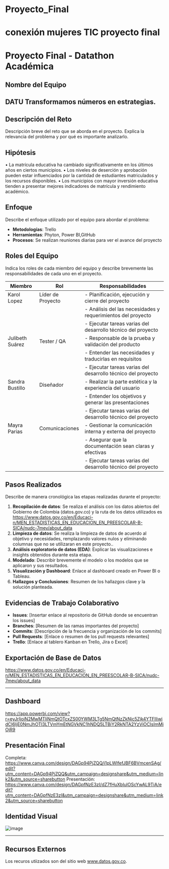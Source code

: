 
# Proyecto_Final
 conexión mujeres TIC proyecto final
=======
# Proyecto Final - Datathon Académica

## Nombre del Equipo
DATU
Transformamos números en estrategias.
---

## Descripción del Reto
Descripción breve del reto que se aborda en el proyecto. Explica la relevancia del problema y por qué es importante analizarlo.

## Hipótesis
•	La matrícula educativa ha cambiado significativamente en los últimos años en ciertos municipios. 
•	Los niveles de deserción y aprobación pueden estar influenciados por la cantidad de estudiantes matriculados y los recursos disponibles.
•	Los municipios con mayor inversión educativa tienden a presentar mejores indicadores de matrícula y rendimiento académico.

## Enfoque
Describe el enfoque utilizado por el equipo para abordar el problema:
- **Metodologías**: Trello
- **Herramientas**: Phyton, Power BI,GitHub 
- **Procesos**: Se realizan reuniones diarias para ver el avance del proyecto

## Roles del Equipo
Indica los roles de cada miembro del equipo y describe brevemente las responsabilidades de cada uno en el proyecto. 

| Miembro               | Rol                        | Responsabilidades                                               |
|-----------------------|----------------------------|-----------------------------------------------------------------|
| Karol Lopez         	| Líder de Proyecto          | - Planificación, ejecución y cierre del proyecto                |
|                       |                            | - Análisis del las necesidades y requerimientos del proyecto    |
|                       |                            | - Ejecutar tareas varias del desarrollo técnico del proyecto    |
| Julibeth Suárez       | Tester / QA                | - Responsable de la prueba y validación del producto            |
|                       |                            | - Entender las necesidades y traducirlas en requisitos          |
|                       |                            | - Ejecutar tareas varias del desarrollo técnico del proyecto    |
| Sandra Bustillo       | Diseñador                  | - Realizar la parte estética y la experiencia del usuario       |
|                       |                            | - Entender los objetivos y generar las presentaciones           |
|                       |                            | - Ejecutar tareas varias del desarrollo técnico del proyecto    |
| Mayra Parias          | Comunicaciones             | - Gestionar la comunicación interna y externa del proyecto      |
|                       |                            | - Asegurar que la documentación sean claras y efectivas         |
|                       |                            | - Ejecutar tareas varias del desarrollo técnico del proyecto    |



## Pasos Realizados
Describe de manera cronológica las etapas realizadas durante el proyecto:
1. **Recopilación de datos**: Se realiza el análisis con los datos abiertos del Gobierno de Colombia (datos.gov.co) y la ruta de los datos utilizados es  https://www.datos.gov.co/en/Educaci-n/MEN_ESTADISTICAS_EN_EDUCACION_EN_PREESCOLAR-B-SICA/nudc-7mev/about_data
2. **Limpieza de datos**: Se realiza la limpieza de datos de acuerdo al objetivo y necesidades, remplazando valores nulos y eliminando columnas que no se utilizaran en este proyecto..
3. **Análisis exploratorio de datos (EDA)**: Explicar las visualizaciones e insights obtenidos durante esta etapa.
4. **Modelado**: Describir brevemente el modelo o los modelos que se aplicaron y sus resultados.
5. **Visualización y Dashboard**: Enlace al dashboard creado en Power BI o Tableau.
6. **Hallazgos y Conclusiones**: Resumen de los hallazgos clave y la solución planteada.

## Evidencias de Trabajo Colaborativo
- **Issues**: [Insertar enlace al repositorio de GitHub donde se encuentran los issues]
- **Branches**: [Resumen de las ramas importantes del proyecto]
- **Commits**: [Descripción de la frecuencia y organización de los commits]
- **Pull Requests**: [Enlace o resumen de los pull requests relevantes]
- **Trello**: [Enlace al tablero Kanban en Trello, Jira o Excel]

## Exportación de Base de Datos
https://www.datos.gov.co/en/Educaci-n/MEN_ESTADISTICAS_EN_EDUCACION_EN_PREESCOLAR-B-SICA/nudc-7mev/about_data

---
## Dashboard
https://app.powerbi.com/view?r=eyJrIjoiN2MwMTliNmQtOTcxZS00YWM3LTg5NmQtNzZkNjc5Zjk4YTFlIiwidCI6IjE0NmJhOTI3LTVmYmEtNGVkNC1hNDQ5LTBiY2RkNTA2YzViOCIsImMiOjR9 

## Presentación Final
Completa: https://www.canva.com/design/DAGp94PjZQQ/i1pLWIfefJBF6BVmcenSAg/edit?utm_content=DAGp94PjZQQ&utm_campaign=designshare&utm_medium=link2&utm_source=sharebutton
Presentación: https://www.canva.com/design/DAGpfNzE3zI/dZ7fHuXblulOScYwAL9TiA/edit?utm_content=DAGpfNzE3zI&utm_campaign=designshare&utm_medium=link2&utm_source=sharebutton

## Identidad Visual
![image](https://github.com/user-attachments/assets/04701624-42ee-4bfd-af09-fd0f6ff9e343)



---

## Recursos Externos
Los recuros utiizados son del sitio web www.datos.gov.co.
